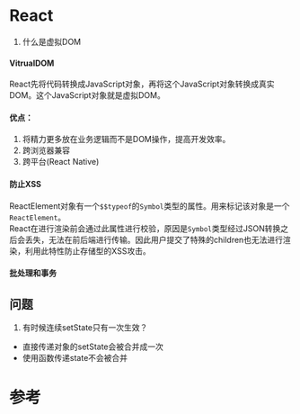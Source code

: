 # React
1. 什么是虚拟DOM
#### VitrualDOM
React先将代码转换成JavaScript对象，再将这个JavaScript对象转换成真实DOM。这个JavaScript对象就是虚拟DOM。
#### 优点：
1. 将精力更多放在业务逻辑而不是DOM操作，提高开发效率。
2. 跨浏览器兼容
3. 跨平台(React Native)
#### 防止XSS
ReactElement对象有一个`$$typeof`的`Symbol`类型的属性。用来标记该对象是一个`ReactElement`。   
React在进行渲染前会通过此属性进行校验，原因是`Symbol`类型经过JSON转换之后会丢失，无法在前后端进行传输。因此用户提交了特殊的children也无法进行渲染，利用此特性防止存储型的XSS攻击。
#### 批处理和事务




## 问题
1. 有时候连续setState只有一次生效？
- 直接传递对象的setState会被合并成一次
- 使用函数传递state不会被合并

# 参考
[](https://segmentfault.com/a/1190000018891454)